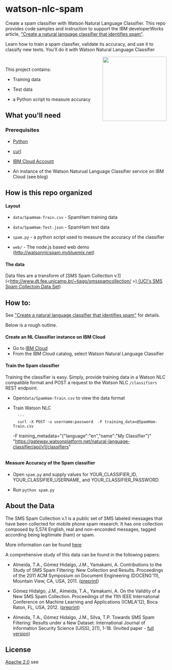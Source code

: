 # watson-nlc-spam

Create a spam classifier with Watson Natural Language Classifier. This repo provides code samples and instruction to support the IBM developerWorks article, ["Create a natural language classifier that identifies spam"](https://www.ibm.com/developerworks/library/cc-spam-classification-service-watson-nlc-bluemix-trs/index.html).

Learn how to train a spam classfier, validate its accuracy, and use it to classify new texts. You'll do it with Watson Natural Language Classifier

<img src="https://raw.githubusercontent.com/cdimascio/watson-nlc-spam/master/assets/watson-nlc.png"  width="200"  align="right" /></br>

This project contains:

* Training data

* Test data

* a Python script to measure accuracy

## What you'll need

### Prerequisites

* [Python](https://www.python.org/downloads/)

* [curl](http://curl.haxx.se/download.html)

* [IBM Cloud Account](www.bluemix.net)

* An instance of the Watson Naturual Language Classifier service on IBM Cloud (see
  blog)

## How is this repo organized

#### Layout

* `data/SpamHam-Train.csv` - SpamHam training data

* `data/SpamHam-Test.json` - SpamHam test data

* `spam.py` - a python script used to measure the accuracy of the classifier

* `web/` - The node.js based web demo (http://watsonnlcspam.mybluemix.net)

#### The data

Data files are a transform of [SMS Spam Collection
v.1](<<http://www.dt.fee.unicamp.br/~tiago/smsspamcollection/> >)[ (UCI's SMS
Spam Collectoin Data
Set](https://archive.ics.uci.edu/ml/datasets/SMS+Spam+Collection))

## How to:

See ["Create a natural language classifier that identifies spam"](https://www.ibm.com/developerworks/library/cc-spam-classification-service-watson-nlc-bluemix-trs/index.html) for details.

Below is a rough outline.

#### Create an NL Classifier instance on IBM Cloud

* Go to [IBM Cloud](www.bluemix.net)
* From the IBM Cloud catalog, select Watson Natural Language Classifier

#### Train the Spam classifier

Training the classifier is easy. Simply, provide training data in a Watson NLC
compatible format and POST a request to the Watson NLC `/classifiers` REST
endpoint.

* Open`data/SpamHam-Train.csv` to view the data format
* Train Watson NLC

      	```
      	curl -X POST -u username:password  -F training_data=@SpamHam-Train.csv

  -F training_metadata="{\"language\":\"en\",\"name\":\"My Classifier\"}"
  "https://gateway.watsonplatform.net/natural-language-classifier/api/v1/classifiers"

  ```

  ```

#### Measure Accuracy of the Spam classifier

* Open `spam.py` and supply values for YOUR_CLASSIFIER_ID, YOUR_CLASSIFIER_USERNAME, and YOUR_CLASSIFIER_PASSWORD.

* Run `python spam.py`

## About the Data

The SMS Spam Collection v.1 is a public set of SMS labeled messages that have
been collected for mobile phone spam research. It has one collection composed
by 5,574 English, real and non-enconded messages, tagged according being
legitimate (ham) or spam.

More information can be found
[here](http://www.dt.fee.unicamp.br/~tiago/smsspamcollection/)

A comprehensive study of this data can be found in the following papers:

* Almeida, T.A., Gómez Hidalgo, J.M., Yamakami, A. Contributions to the Study
  of SMS Spam Filtering: New Collection and Results. Proceedings of the 2011
  ACM Symposium on Document Engineering (DOCENG'11), Mountain View, CA, USA, 2011.
  ([preprint](http://www.dt.fee.unicamp.br/~tiago/smsspamcollection/doceng11.pdf))

* Gómez Hidalgo, J.M., Almeida, T.A., Yamakami, A. On the Validity of a New
  SMS Spam Collection. Proceedings of the 11th IEEE International Conference
  on Machine Learning and Applications (ICMLA'12), Boca Raton, FL, USA, 2012.
  ([preprint](http://www.dt.fee.unicamp.br/~tiago/smsspamcollection/icmla12.pdf))

* Almeida, T.A., Gómez Hidalgo, J.M., Silva, T.P. Towards SMS Spam Filtering:
  Results under a New Dataset. International Journal of Information Security
  Science (IJISS), 2(1), 1-18. (Invited paper - [full
  version](http://www.dt.fee.unicamp.br/~tiago/smsspamcollection/IJISS13.pdf))

## License

[Apache 2.0](https://www.apache.org/licenses/LICENSE-2.0)
see [](LICENSE)
